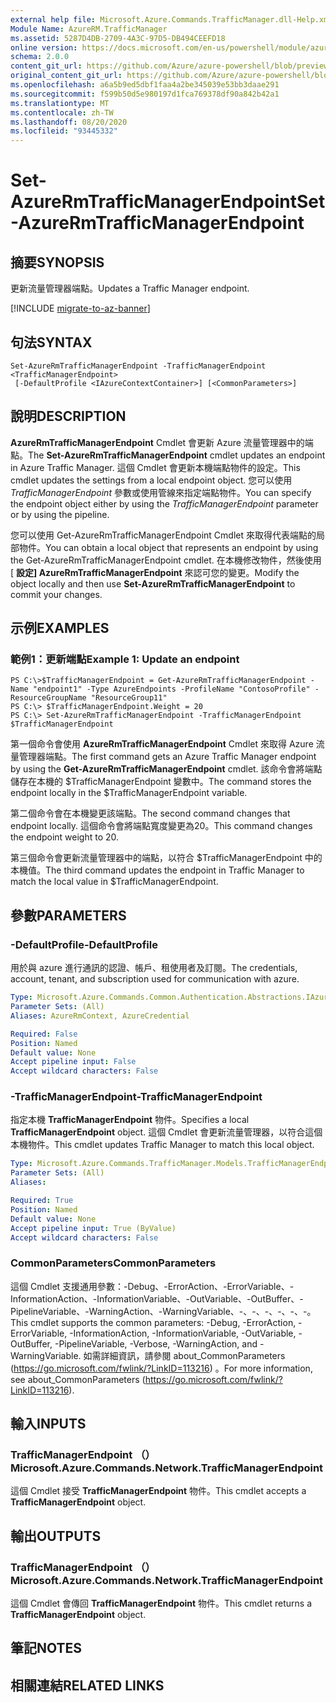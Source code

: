 ```yaml
---
external help file: Microsoft.Azure.Commands.TrafficManager.dll-Help.xml
Module Name: AzureRM.TrafficManager
ms.assetid: 5287D4DB-2709-4A3C-97D5-DB494CEEFD18
online version: https://docs.microsoft.com/en-us/powershell/module/azurerm.trafficmanager/set-azurermtrafficmanagerendpoint
schema: 2.0.0
content_git_url: https://github.com/Azure/azure-powershell/blob/preview/src/ResourceManager/TrafficManager/Commands.TrafficManager2/help/Set-AzureRmTrafficManagerEndpoint.md
original_content_git_url: https://github.com/Azure/azure-powershell/blob/preview/src/ResourceManager/TrafficManager/Commands.TrafficManager2/help/Set-AzureRmTrafficManagerEndpoint.md
ms.openlocfilehash: a6a5b9ed5dbf1faa4a2be345039e53bb3daae291
ms.sourcegitcommit: f599b50d5e980197d1fca769378df90a842b42a1
ms.translationtype: MT
ms.contentlocale: zh-TW
ms.lasthandoff: 08/20/2020
ms.locfileid: "93445332"
---
```

# <span data-ttu-id="77f9e-101">Set-AzureRmTrafficManagerEndpoint</span><span class="sxs-lookup"><span data-stu-id="77f9e-101">Set-AzureRmTrafficManagerEndpoint</span></span>

## <span data-ttu-id="77f9e-102">摘要</span><span class="sxs-lookup"><span data-stu-id="77f9e-102">SYNOPSIS</span></span>
<span data-ttu-id="77f9e-103">更新流量管理器端點。</span><span class="sxs-lookup"><span data-stu-id="77f9e-103">Updates a Traffic Manager endpoint.</span></span>

[!INCLUDE [migrate-to-az-banner](../../includes/migrate-to-az-banner.md)]

## <span data-ttu-id="77f9e-104">句法</span><span class="sxs-lookup"><span data-stu-id="77f9e-104">SYNTAX</span></span>

```
Set-AzureRmTrafficManagerEndpoint -TrafficManagerEndpoint <TrafficManagerEndpoint>
 [-DefaultProfile <IAzureContextContainer>] [<CommonParameters>]
```

## <span data-ttu-id="77f9e-105">說明</span><span class="sxs-lookup"><span data-stu-id="77f9e-105">DESCRIPTION</span></span>
<span data-ttu-id="77f9e-106">**AzureRmTrafficManagerEndpoint** Cmdlet 會更新 Azure 流量管理器中的端點。</span><span class="sxs-lookup"><span data-stu-id="77f9e-106">The **Set-AzureRmTrafficManagerEndpoint** cmdlet updates an endpoint in Azure Traffic Manager.</span></span>
<span data-ttu-id="77f9e-107">這個 Cmdlet 會更新本機端點物件的設定。</span><span class="sxs-lookup"><span data-stu-id="77f9e-107">This cmdlet updates the settings from a local endpoint object.</span></span>
<span data-ttu-id="77f9e-108">您可以使用 *TrafficManagerEndpoint* 參數或使用管線來指定端點物件。</span><span class="sxs-lookup"><span data-stu-id="77f9e-108">You can specify the endpoint object either by using the *TrafficManagerEndpoint* parameter or by using the pipeline.</span></span>

<span data-ttu-id="77f9e-109">您可以使用 Get-AzureRmTrafficManagerEndpoint Cmdlet 來取得代表端點的局部物件。</span><span class="sxs-lookup"><span data-stu-id="77f9e-109">You can obtain a local object that represents an endpoint by using the Get-AzureRmTrafficManagerEndpoint cmdlet.</span></span>
<span data-ttu-id="77f9e-110">在本機修改物件，然後使用 [ **設定] AzureRmTrafficManagerEndpoint** 來認可您的變更。</span><span class="sxs-lookup"><span data-stu-id="77f9e-110">Modify the object locally and then use **Set-AzureRmTrafficManagerEndpoint** to commit your changes.</span></span>

## <span data-ttu-id="77f9e-111">示例</span><span class="sxs-lookup"><span data-stu-id="77f9e-111">EXAMPLES</span></span>

### <span data-ttu-id="77f9e-112">範例1：更新端點</span><span class="sxs-lookup"><span data-stu-id="77f9e-112">Example 1: Update an endpoint</span></span>
```
PS C:\>$TrafficManagerEndpoint = Get-AzureRmTrafficManagerEndpoint -Name "endpoint1" -Type AzureEndpoints -ProfileName "ContosoProfile" -ResourceGroupName "ResourceGroup11"
PS C:\> $TrafficManagerEndpoint.Weight = 20
PS C:\> Set-AzureRmTrafficManagerEndpoint -TrafficManagerEndpoint $TrafficManagerEndpoint
```

<span data-ttu-id="77f9e-113">第一個命令會使用 **AzureRmTrafficManagerEndpoint** Cmdlet 來取得 Azure 流量管理器端點。</span><span class="sxs-lookup"><span data-stu-id="77f9e-113">The first command gets an Azure Traffic Manager endpoint by using the **Get-AzureRmTrafficManagerEndpoint** cmdlet.</span></span>
<span data-ttu-id="77f9e-114">該命令會將端點儲存在本機的 $TrafficManagerEndpoint 變數中。</span><span class="sxs-lookup"><span data-stu-id="77f9e-114">The command stores the endpoint locally in the $TrafficManagerEndpoint variable.</span></span>

<span data-ttu-id="77f9e-115">第二個命令會在本機變更該端點。</span><span class="sxs-lookup"><span data-stu-id="77f9e-115">The second command changes that endpoint locally.</span></span>
<span data-ttu-id="77f9e-116">這個命令會將端點寬度變更為20。</span><span class="sxs-lookup"><span data-stu-id="77f9e-116">This command changes the endpoint weight to 20.</span></span>

<span data-ttu-id="77f9e-117">第三個命令會更新流量管理器中的端點，以符合 $TrafficManagerEndpoint 中的本機值。</span><span class="sxs-lookup"><span data-stu-id="77f9e-117">The third command updates the endpoint in Traffic Manager to match the local value in $TrafficManagerEndpoint.</span></span>

## <span data-ttu-id="77f9e-118">參數</span><span class="sxs-lookup"><span data-stu-id="77f9e-118">PARAMETERS</span></span>

### <span data-ttu-id="77f9e-119">-DefaultProfile</span><span class="sxs-lookup"><span data-stu-id="77f9e-119">-DefaultProfile</span></span>
<span data-ttu-id="77f9e-120">用於與 azure 進行通訊的認證、帳戶、租使用者及訂閱。</span><span class="sxs-lookup"><span data-stu-id="77f9e-120">The credentials, account, tenant, and subscription used for communication with azure.</span></span>

```yaml
Type: Microsoft.Azure.Commands.Common.Authentication.Abstractions.IAzureContextContainer
Parameter Sets: (All)
Aliases: AzureRmContext, AzureCredential

Required: False
Position: Named
Default value: None
Accept pipeline input: False
Accept wildcard characters: False
```

### <span data-ttu-id="77f9e-121">-TrafficManagerEndpoint</span><span class="sxs-lookup"><span data-stu-id="77f9e-121">-TrafficManagerEndpoint</span></span>
<span data-ttu-id="77f9e-122">指定本機 **TrafficManagerEndpoint** 物件。</span><span class="sxs-lookup"><span data-stu-id="77f9e-122">Specifies a local **TrafficManagerEndpoint** object.</span></span>
<span data-ttu-id="77f9e-123">這個 Cmdlet 會更新流量管理器，以符合這個本機物件。</span><span class="sxs-lookup"><span data-stu-id="77f9e-123">This cmdlet updates Traffic Manager to match this local object.</span></span>

```yaml
Type: Microsoft.Azure.Commands.TrafficManager.Models.TrafficManagerEndpoint
Parameter Sets: (All)
Aliases:

Required: True
Position: Named
Default value: None
Accept pipeline input: True (ByValue)
Accept wildcard characters: False
```

### <span data-ttu-id="77f9e-124">CommonParameters</span><span class="sxs-lookup"><span data-stu-id="77f9e-124">CommonParameters</span></span>
<span data-ttu-id="77f9e-125">這個 Cmdlet 支援通用參數：-Debug、-ErrorAction、-ErrorVariable、-InformationAction、-InformationVariable、-OutVariable、-OutBuffer、-PipelineVariable、-WarningAction、-WarningVariable、-、-、-、-、-、-。</span><span class="sxs-lookup"><span data-stu-id="77f9e-125">This cmdlet supports the common parameters: -Debug, -ErrorAction, -ErrorVariable, -InformationAction, -InformationVariable, -OutVariable, -OutBuffer, -PipelineVariable, -Verbose, -WarningAction, and -WarningVariable.</span></span> <span data-ttu-id="77f9e-126">如需詳細資訊，請參閱 about_CommonParameters (https://go.microsoft.com/fwlink/?LinkID=113216) 。</span><span class="sxs-lookup"><span data-stu-id="77f9e-126">For more information, see about_CommonParameters (https://go.microsoft.com/fwlink/?LinkID=113216).</span></span>

## <span data-ttu-id="77f9e-127">輸入</span><span class="sxs-lookup"><span data-stu-id="77f9e-127">INPUTS</span></span>

### <span data-ttu-id="77f9e-128">TrafficManagerEndpoint （）</span><span class="sxs-lookup"><span data-stu-id="77f9e-128">Microsoft.Azure.Commands.Network.TrafficManagerEndpoint</span></span>
<span data-ttu-id="77f9e-129">這個 Cmdlet 接受 **TrafficManagerEndpoint** 物件。</span><span class="sxs-lookup"><span data-stu-id="77f9e-129">This cmdlet accepts a **TrafficManagerEndpoint** object.</span></span>

## <span data-ttu-id="77f9e-130">輸出</span><span class="sxs-lookup"><span data-stu-id="77f9e-130">OUTPUTS</span></span>

### <span data-ttu-id="77f9e-131">TrafficManagerEndpoint （）</span><span class="sxs-lookup"><span data-stu-id="77f9e-131">Microsoft.Azure.Commands.Network.TrafficManagerEndpoint</span></span>
<span data-ttu-id="77f9e-132">這個 Cmdlet 會傳回 **TrafficManagerEndpoint** 物件。</span><span class="sxs-lookup"><span data-stu-id="77f9e-132">This cmdlet returns a **TrafficManagerEndpoint** object.</span></span>

## <span data-ttu-id="77f9e-133">筆記</span><span class="sxs-lookup"><span data-stu-id="77f9e-133">NOTES</span></span>

## <span data-ttu-id="77f9e-134">相關連結</span><span class="sxs-lookup"><span data-stu-id="77f9e-134">RELATED LINKS</span></span>
